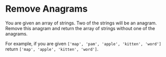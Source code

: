 # Remove Anagrams

You are given an array of strings. Two of the strings will be an anagram. Remove this anagram and return the array of strings without one of the anagrams.

For example, if you are given `['map', 'pam', 'apple', 'kitten', 'word']` return `['map', 'apple', 'kitten', 'word']`.
